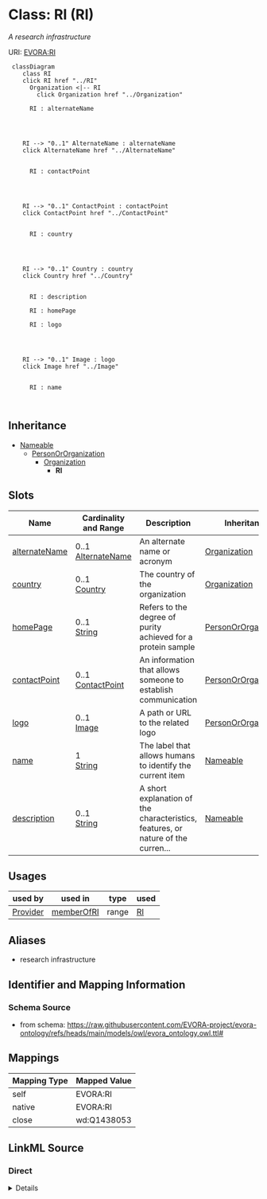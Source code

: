 

# Class: RI (RI)


_A research infrastructure_





URI: [EVORA:RI](https://raw.githubusercontent.com/EVORA-project/evora-ontology/refs/heads/main/models/owl/evora_ontology.owl.ttl#RI)






```mermaid
 classDiagram
    class RI
    click RI href "../RI"
      Organization <|-- RI
        click Organization href "../Organization"
      
      RI : alternateName
        
          
    
    
    RI --> "0..1" AlternateName : alternateName
    click AlternateName href "../AlternateName"

        
      RI : contactPoint
        
          
    
    
    RI --> "0..1" ContactPoint : contactPoint
    click ContactPoint href "../ContactPoint"

        
      RI : country
        
          
    
    
    RI --> "0..1" Country : country
    click Country href "../Country"

        
      RI : description
        
      RI : homePage
        
      RI : logo
        
          
    
    
    RI --> "0..1" Image : logo
    click Image href "../Image"

        
      RI : name
        
      
```





## Inheritance
* [Nameable](Nameable.md)
    * [PersonOrOrganization](PersonOrOrganization.md)
        * [Organization](Organization.md)
            * **RI**



## Slots

| Name | Cardinality and Range | Description | Inheritance |
| ---  | --- | --- | --- |
| [alternateName](alternateName.md) | 0..1 <br/> [AlternateName](AlternateName.md) | An alternate name or acronym | [Organization](Organization.md) |
| [country](country.md) | 0..1 <br/> [Country](Country.md) | The country of the organization | [Organization](Organization.md) |
| [homePage](homePage.md) | 0..1 <br/> [String](String.md) | Refers to the degree of purity achieved for a protein sample | [PersonOrOrganization](PersonOrOrganization.md) |
| [contactPoint](contactPoint.md) | 0..1 <br/> [ContactPoint](ContactPoint.md) | An information that allows someone to establish communication | [PersonOrOrganization](PersonOrOrganization.md) |
| [logo](logo.md) | 0..1 <br/> [Image](Image.md) | A path or URL to the related logo | [PersonOrOrganization](PersonOrOrganization.md) |
| [name](name.md) | 1 <br/> [String](String.md) | The label that allows humans to identify the current item | [Nameable](Nameable.md) |
| [description](description.md) | 0..1 <br/> [String](String.md) | A short explanation of the characteristics, features, or nature of the curren... | [Nameable](Nameable.md) |





## Usages

| used by | used in | type | used |
| ---  | --- | --- | --- |
| [Provider](Provider.md) | [memberOfRI](memberOfRI.md) | range | [RI](RI.md) |




## Aliases


* research infrastructure



## Identifier and Mapping Information







### Schema Source


* from schema: https://raw.githubusercontent.com/EVORA-project/evora-ontology/refs/heads/main/models/owl/evora_ontology.owl.ttl#




## Mappings

| Mapping Type | Mapped Value |
| ---  | ---  |
| self | EVORA:RI |
| native | EVORA:RI |
| close | wd:Q1438053 |







## LinkML Source

<!-- TODO: investigate https://stackoverflow.com/questions/37606292/how-to-create-tabbed-code-blocks-in-mkdocs-or-sphinx -->

### Direct

<details>
```yaml
name: RI
description: A research infrastructure
title: RI
from_schema: https://raw.githubusercontent.com/EVORA-project/evora-ontology/refs/heads/main/models/owl/evora_ontology.owl.ttl#
aliases:
- research infrastructure
close_mappings:
- wd:Q1438053
is_a: Organization

```
</details>

### Induced

<details>
```yaml
name: RI
description: A research infrastructure
title: RI
from_schema: https://raw.githubusercontent.com/EVORA-project/evora-ontology/refs/heads/main/models/owl/evora_ontology.owl.ttl#
aliases:
- research infrastructure
close_mappings:
- wd:Q1438053
is_a: Organization
attributes:
  alternateName:
    name: alternateName
    description: An alternate name or acronym
    title: alternate name
    from_schema: https://raw.githubusercontent.com/EVORA-project/evora-ontology/refs/heads/main/models/owl/evora_ontology.owl.ttl#
    close_mappings:
    - dwc:institutionCode
    rank: 1000
    alias: alternateName
    owner: RI
    domain_of:
    - CommonName
    - AlternateName
    - Organization
    range: AlternateName
    required: false
    multivalued: false
  country:
    name: country
    description: The country of the organization
    title: country
    from_schema: https://raw.githubusercontent.com/EVORA-project/evora-ontology/refs/heads/main/models/owl/evora_ontology.owl.ttl#
    rank: 1000
    alias: country
    owner: RI
    domain_of:
    - Organization
    range: Country
    required: false
    multivalued: false
  homePage:
    name: homePage
    description: Refers to the degree of purity achieved for a protein sample. Possible
      values include ">95%" (the protein is highly purified, with more than 95% purity)
      and "Unpurified expression host lysate or partly purified protein" (the protein
      is either unpurified and present in the host cell lysate or only partially purified).
    title: home page
    from_schema: https://raw.githubusercontent.com/EVORA-project/evora-ontology/refs/heads/main/models/owl/evora_ontology.owl.ttl#
    rank: 1000
    alias: homePage
    owner: RI
    domain_of:
    - PersonOrOrganization
    range: string
    required: false
    multivalued: false
  contactPoint:
    name: contactPoint
    description: An information that allows someone to establish communication
    title: contact point
    from_schema: https://raw.githubusercontent.com/EVORA-project/evora-ontology/refs/heads/main/models/owl/evora_ontology.owl.ttl#
    exact_mappings:
    - dcat:contactPoint
    rank: 1000
    alias: contactPoint
    owner: RI
    domain_of:
    - PersonOrOrganization
    - ProductOrService
    range: ContactPoint
    required: false
    multivalued: false
  logo:
    name: logo
    description: A path or URL to the related logo
    title: logo
    from_schema: https://raw.githubusercontent.com/EVORA-project/evora-ontology/refs/heads/main/models/owl/evora_ontology.owl.ttl#
    rank: 1000
    alias: logo
    owner: RI
    domain_of:
    - PersonOrOrganization
    - License
    - Certification
    range: Image
    required: false
    multivalued: false
  name:
    name: name
    description: The label that allows humans to identify the current item
    title: name
    comments:
    - 'The title of the item should be as short and descriptive as possible. E.g.
      for virus products it should basically be based on the following Pattern:

      "Virus name", "virus host type", "collection year", "country of collection"
      ex "suspected epidemiological origin", "genotype", "strain", "variant name or
      specific feature"'
    from_schema: https://raw.githubusercontent.com/EVORA-project/evora-ontology/refs/heads/main/models/owl/evora_ontology.owl.ttl#
    exact_mappings:
    - dct:title
    close_mappings:
    - rdfs:label
    rank: 1000
    alias: name
    owner: RI
    domain_of:
    - Nameable
    range: string
    required: true
    multivalued: false
  description:
    name: description
    description: A short explanation of the characteristics, features, or nature of
      the current item
    title: description
    comments:
    - 'Describe this item in few lines. This description will serve as a summary to
      present the item.

      '
    from_schema: https://raw.githubusercontent.com/EVORA-project/evora-ontology/refs/heads/main/models/owl/evora_ontology.owl.ttl#
    exact_mappings:
    - dct:description
    rank: 1000
    alias: description
    owner: RI
    domain_of:
    - Nameable
    range: string
    required: false
    multivalued: false

```
</details>